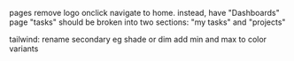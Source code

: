 pages
remove logo onclick navigate to home. instead, have "Dashboards" page
"tasks" should be broken into two sections: "my tasks" and "projects"




tailwind:
rename secondary eg shade or dim
add min and max to color variants

